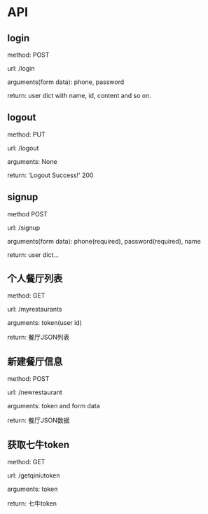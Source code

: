 # API


## login

method: POST

url: /login

arguments(form data): phone, password

return: user dict with name, id, content and so on.


## logout

method: PUT

url: /logout

arguments: None

return: 'Logout Success!' 200


## signup

method POST

url: /signup

arguments(form data): phone(required), password(required), name

return: user dict... 


## 个人餐厅列表

method: GET

url: /myrestaurants

arguments: token(user id)

return: 餐厅JSON列表

## 新建餐厅信息

method: POST

url: /newrestaurant

arguments: token and form data

return: 餐厅JSON数据

## 获取七牛token

method: GET

url: /getqiniutoken

arguments: token

return: 七牛token
